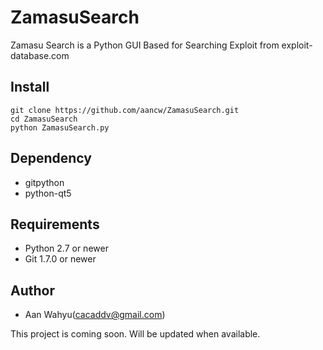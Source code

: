 # ZamasuSearch
Zamasu Search is a Python GUI Based for Searching Exploit from exploit-database.com

## Install
```
git clone https://github.com/aancw/ZamasuSearch.git
cd ZamasuSearch
python ZamasuSearch.py
```
## Dependency

* gitpython
* python-qt5

## Requirements

* Python 2.7 or newer
* Git 1.7.0 or newer

## Author

* Aan Wahyu(cacaddv@gmail.com)

This project is coming soon. Will be updated when available.
